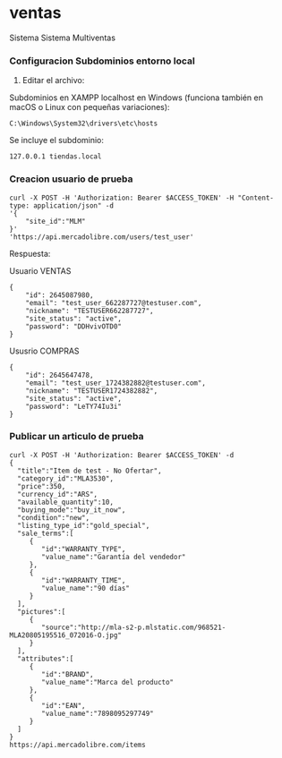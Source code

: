 # ventas
Sistema Sistema Multiventas


### Configuracion Subdominios entorno local

1. Editar el archivo: 

Subdominios en XAMPP localhost en Windows (funciona también en macOS o Linux con pequeñas variaciones):
```
C:\Windows\System32\drivers\etc\hosts
```
Se incluye el subdominio: 
``` 
127.0.0.1 tiendas.local
```

### Creacion usuario de prueba
```
curl -X POST -H 'Authorization: Bearer $ACCESS_TOKEN' -H "Content-type: application/json" -d 
'{
   	"site_id":"MLM"
}' 
'https://api.mercadolibre.com/users/test_user'
```

Respuesta:

Usuario VENTAS

```
{
    "id": 2645087980,
    "email": "test_user_662287727@testuser.com",
    "nickname": "TESTUSER662287727",
    "site_status": "active",
    "password": "DDHvivOTD0"
}
```

Ususrio COMPRAS
```
{
    "id": 2645647478,
    "email": "test_user_1724382882@testuser.com",
    "nickname": "TESTUSER1724382882",
    "site_status": "active",
    "password": "LeTY74Iu3i"
}
```


### Publicar un articulo de prueba

```
curl -X POST -H 'Authorization: Bearer $ACCESS_TOKEN' -d
{
  "title":"Item de test - No Ofertar",
  "category_id":"MLA3530",
  "price":350,
  "currency_id":"ARS",
  "available_quantity":10,
  "buying_mode":"buy_it_now",
  "condition":"new",
  "listing_type_id":"gold_special",
  "sale_terms":[
     {
        "id":"WARRANTY_TYPE",
        "value_name":"Garantía del vendedor"
     },
     {
        "id":"WARRANTY_TIME",
        "value_name":"90 días"
     }
  ],
  "pictures":[
     {
        "source":"http://mla-s2-p.mlstatic.com/968521-MLA20805195516_072016-O.jpg"
     }
  ],
  "attributes":[
     {
        "id":"BRAND",
        "value_name":"Marca del producto"
     },
     {
        "id":"EAN",
        "value_name":"7898095297749"
     }
  ]
}
https://api.mercadolibre.com/items

```
